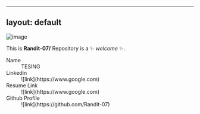 <!--## Hi there 👋-->
---
layout: default
---
![image](https://github.com/user-attachments/assets/a7f54f34-8be4-4844-a3e5-3efafeed10f5)


This is **Randit-07/** Repository is a ✨ _welcome_ ✨.

<dl>
<dt>Name</dt>
<dd>TESING </dd>
<dt>Linkedin</dt>
<dd>![link](https://www.google.com)</dd>
<dt>Resume Link</dt>
<dd>![link](https://www.google.com)</dd>
<dt>Github Profile</dt>
<dd>![link](https://github.com/Randit-07)</dd>
</dl>


